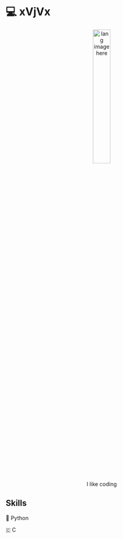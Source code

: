 # :computer: xVjVx

<p align="center"><img width="30%" src="https://github.com/alansmathew/alansmathew/raw/master/lang.gif" alt="lang image here" /></p>

<p align="center">I like coding</p>

## Skills

<p>🐍 Python </p>
<p>🇨 C</p> 

